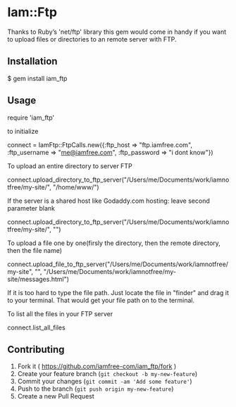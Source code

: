 # Iam::Ftp

Thanks to Ruby’s 'net/ftp' library this gem would come in handy if you want to upload files or directories to an remote server with FTP.

## Installation

$ gem install iam_ftp


## Usage

require 'iam_ftp'

to initialize

connect = IamFtp::FtpCalls.new({:ftp_host => "ftp.iamfree.com", :ftp_username => "me@iamfree.com", :ftp_password => "i dont know"})

To upload an entire directory to server FTP

connect.upload_directory_to_ftp_server("/Users/me/Documents/work/iamnotfree/my-site/", "/home/www/")


If the server is a shared host like Godaddy.com hosting: leave second parameter blank

connect.upload_directory_to_ftp_server("/Users/me/Documents/work/iamnotfree/my-site/", "")


To upload a file one by one(firsly the directory, then the remote directory, then the file name)

connect.upload_file_to_ftp_server("/Users/me/Documents/work/iamnotfree/my-site", "", "/Users/me/Documents/work/iamnotfree/my-site/messages.html")


If it is too hard to type the file path. Just  locate the file in "finder" and drag it to your terminal. That would get your file path on to the terminal.

To list all the files in your FTP server

connect.list_all_files

## Contributing

1. Fork it ( https://github.com/iamfree-com/iam_ftp/fork )
2. Create your feature branch (`git checkout -b my-new-feature`)
3. Commit your changes (`git commit -am 'Add some feature'`)
4. Push to the branch (`git push origin my-new-feature`)
5. Create a new Pull Request
